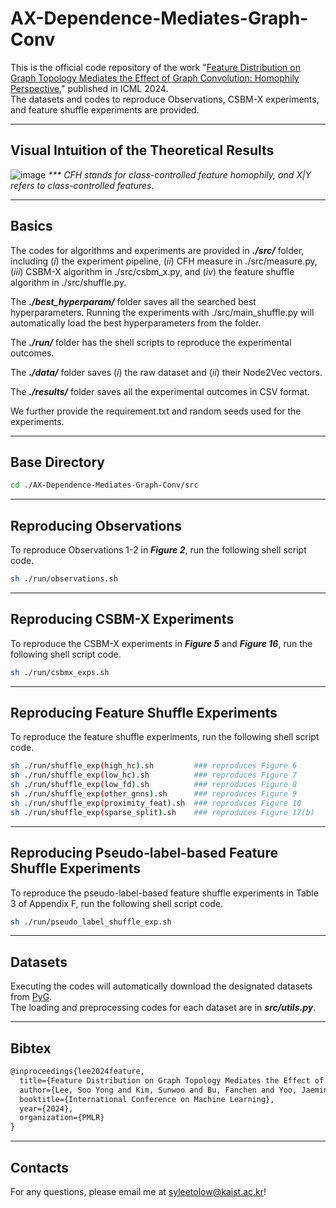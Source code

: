 # AX-Dependence-Mediates-Graph-Conv

This is the official code repository of the work "[Feature Distribution on Graph Topology Mediates the Effect of Graph Convolution: Homophily Perspective](https://arxiv.org/abs/2402.04621)," published in ICML 2024. \
The datasets and codes to reproduce Observations, CSBM-X experiments, and feature shuffle experiments are provided.

---
## Visual Intuition of the Theoretical Results
![image](https://github.com/syleeheal/AX-Dependence-Mediate-Graph-Conv/assets/66083092/ad92555c-3d20-4a76-bc53-6725f8848d33)
_*** CFH stands for class-controlled feature homophily, and X|Y refers to class-controlled features._

---
## Basics

The codes for algorithms and experiments are provided in **_./src/_** folder, including (_i_) the experiment pipeline, (_ii_) CFH measure in  ./src/measure.py, (_iii_) CSBM-X algorithm in ./src/csbm_x.py, and (_iv_) the feature shuffle algorithm in ./src/shuffle.py.

The **_./best_hyperparam/_** folder saves all the searched best hyperparameters. Running the experiments with ./src/main_shuffle.py will automatically load the best hyperparameters from the folder.

The **_./run/_** folder has the shell scripts to reproduce the experimental outcomes.

The **_./data/_** folder saves (_i_) the raw dataset and (_ii_) their Node2Vec vectors.

The **_./results/_** folder saves all the experimental outcomes in CSV format.

We further provide the requirement.txt and random seeds used for the experiments.

---

## Base Directory
```bash
cd ./AX-Dependence-Mediates-Graph-Conv/src
```

---

## Reproducing Observations

To reproduce Observations 1-2 in **_Figure 2_**, run the following shell script code.
```bash
sh ./run/observations.sh
```


---

## Reproducing CSBM-X Experiments
To reproduce the CSBM-X experiments in **_Figure 5_** and **_Figure 16_**, run the following shell script code.
```bash
sh ./run/csbmx_exps.sh
```

---

## Reproducing Feature Shuffle Experiments
To reproduce the feature shuffle experiments, run the following shell script code.
```bash
sh ./run/shuffle_exp(high_hc).sh         ### reproduces Figure 6
sh ./run/shuffle_exp(low_hc).sh          ### reproduces Figure 7
sh ./run/shuffle_exp(low_fd).sh          ### reproduces Figure 8
sh ./run/shuffle_exp(other_gnns).sh      ### reproduces Figure 9
sh ./run/shuffle_exp(proximity_feat).sh  ### reproduces Figure 10
sh ./run/shuffle_exp(sparse_split).sh    ### reproduces Figure 17(b)
```

---

## Reproducing Pseudo-label-based Feature Shuffle Experiments
To reproduce the pseudo-label-based feature shuffle experiments in Table 3 of Appendix F, run the following shell script code.
```bash
sh ./run/pseudo_label_shuffle_exp.sh
```

---

## Datasets
Executing the codes will automatically download the designated datasets from [PyG](https://pytorch-geometric.readthedocs.io/en/latest/modules/datasets.html). \
The loading and preprocessing codes for each dataset are in _**src/utils.py**_. 


---

## Bibtex
```latex
@inproceedings{lee2024feature,
  title={Feature Distribution on Graph Topology Mediates the Effect of Graph Convolution: Homophily Perspective},
  author={Lee, Soo Yong and Kim, Sunwoo and Bu, Fanchen and Yoo, Jaemin and Tang, Jiliang and Shin, Kijung},
  booktitle={International Conference on Machine Learning},
  year={2024},
  organization={PMLR}
}
```

---

## Contacts
For any questions, please email me at syleetolow@kaist.ac.kr! 
